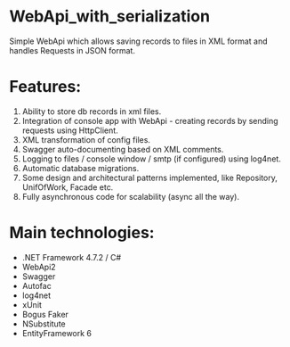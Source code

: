 # WebApi_with_serialization
Simple WebApi which allows saving records to files in XML format and handles Requests in JSON format.

# Features:
1. Ability to store db records in xml files.
2. Integration of console app with WebApi - creating records by sending requests using HttpClient.
3. XML transformation of config files.
4. Swagger auto-documenting based on XML comments.
5. Logging to files / console window / smtp (if configured) using log4net.
6. Automatic database migrations.
7. Some design and architectural patterns implemented, like Repository, UnifOfWork, Facade etc.
8. Fully asynchronous code for scalability (async all the way).

# Main technologies:
* .NET Framework 4.7.2 / C#
* WebApi2
* Swagger
* Autofac
* log4net
* xUnit
* Bogus Faker
* NSubstitute
* EntityFramework 6
